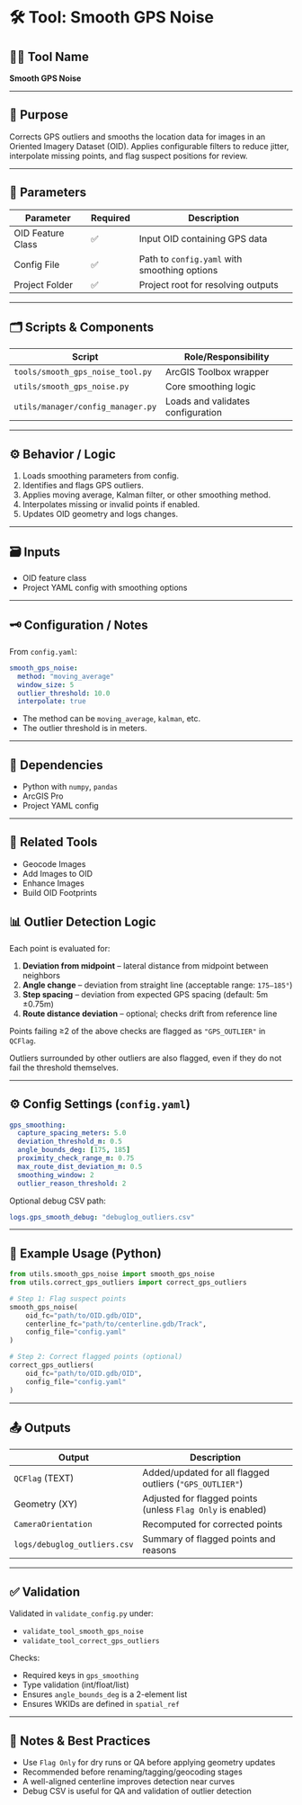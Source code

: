 # 🛠️ Tool: Smooth GPS Noise

## 🧑‍💻 Tool Name
**Smooth GPS Noise**

---

## 📝 Purpose

Corrects GPS outliers and smooths the location data for images in an Oriented Imagery Dataset (OID). Applies configurable filters to reduce jitter, interpolate missing points, and flag suspect positions for review.

---

## 🧰 Parameters

| Parameter            | Required | Description                                      |
|----------------------|----------|--------------------------------------------------|
| OID Feature Class    | ✅       | Input OID containing GPS data                     |
| Config File          | ✅       | Path to `config.yaml` with smoothing options      |
| Project Folder       | ✅       | Project root for resolving outputs                |

---

## 🗂️ Scripts & Components

| Script                              | Role/Responsibility                |
|-------------------------------------|------------------------------------|
| `tools/smooth_gps_noise_tool.py`    | ArcGIS Toolbox wrapper             |
| `utils/smooth_gps_noise.py`         | Core smoothing logic               |
| `utils/manager/config_manager.py`   | Loads and validates configuration  |

---

## ⚙️ Behavior / Logic

1. Loads smoothing parameters from config.
2. Identifies and flags GPS outliers.
3. Applies moving average, Kalman filter, or other smoothing method.
4. Interpolates missing or invalid points if enabled.
5. Updates OID geometry and logs changes.

---

## 🗃️ Inputs

- OID feature class
- Project YAML config with smoothing options

---

## 🗝️ Configuration / Notes

From `config.yaml`:

```yaml
smooth_gps_noise:
  method: "moving_average"
  window_size: 5
  outlier_threshold: 10.0
  interpolate: true
```

- The method can be `moving_average`, `kalman`, etc.
- The outlier threshold is in meters.

---

## 🧩 Dependencies

- Python with `numpy`, `pandas`
- ArcGIS Pro
- Project YAML config

---

## 🔗 Related Tools

- Geocode Images
- Add Images to OID
- Enhance Images
- Build OID Footprints

## 📊 Outlier Detection Logic

Each point is evaluated for:

1. **Deviation from midpoint** – lateral distance from midpoint between neighbors
2. **Angle change** – deviation from straight line (acceptable range: `175–185°`)
3. **Step spacing** – deviation from expected GPS spacing (default: 5m ±0.75m)
4. **Route distance deviation** – optional; checks drift from reference line

Points failing ≥2 of the above checks are flagged as `"GPS_OUTLIER"` in `QCFlag`.

Outliers surrounded by other outliers are also flagged, even if they do not fail the threshold themselves.

---

## ⚙️ Config Settings (`config.yaml`)

```yaml
gps_smoothing:
  capture_spacing_meters: 5.0
  deviation_threshold_m: 0.5
  angle_bounds_deg: [175, 185]
  proximity_check_range_m: 0.75
  max_route_dist_deviation_m: 0.5
  smoothing_window: 2
  outlier_reason_threshold: 2
```

Optional debug CSV path:
```yaml
logs.gps_smooth_debug: "debuglog_outliers.csv"
```

---

## 🧪 Example Usage (Python)

```python
from utils.smooth_gps_noise import smooth_gps_noise
from utils.correct_gps_outliers import correct_gps_outliers

# Step 1: Flag suspect points
smooth_gps_noise(
    oid_fc="path/to/OID.gdb/OID",
    centerline_fc="path/to/centerline.gdb/Track",
    config_file="config.yaml"
)

# Step 2: Correct flagged points (optional)
correct_gps_outliers(
    oid_fc="path/to/OID.gdb/OID",
    config_file="config.yaml"
)
```

---

## 📤 Outputs

| Output | Description |
|--------|-------------|
| `QCFlag` (TEXT) | Added/updated for all flagged outliers (`"GPS_OUTLIER"`) |
| Geometry (XY) | Adjusted for flagged points (unless `Flag Only` is enabled) |
| `CameraOrientation` | Recomputed for corrected points |
| `logs/debuglog_outliers.csv` | Summary of flagged points and reasons |

---

## ✅ Validation

Validated in `validate_config.py` under:
- `validate_tool_smooth_gps_noise`
- `validate_tool_correct_gps_outliers`

Checks:
- Required keys in `gps_smoothing`
- Type validation (int/float/list)
- Ensures `angle_bounds_deg` is a 2-element list
- Ensures WKIDs are defined in `spatial_ref`

---

## 📝 Notes & Best Practices

- Use `Flag Only` for dry runs or QA before applying geometry updates
- Recommended before renaming/tagging/geocoding stages
- A well-aligned centerline improves detection near curves
- Debug CSV is useful for QA and validation of outlier detection
